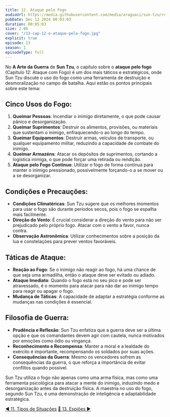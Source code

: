 ```yaml
---
title: 12. Ataque pelo Fogo
audioUrl: https://media.githubusercontent.com/media/araguaci/sun-tzu/refs/heads/main/public/audio/13-cap-12-o-ataque-pelo-fogo.mp3
pubDate: Dec 12 2024 00:03:03
duration: 00:05:03
size: 2.86
cover: "/13-cap-12-o-ataque-pelo-fogo.jpg"
explicit: true
episode: 13
season: 1
episodeType: full
---
```



No **A Arte da Guerra** de **Sun Tzu**, o capítulo sobre o **ataque pelo fogo** (Capítulo 12: Ataque com Fogo) é um dos mais táticos e estratégicos, onde Sun Tzu discute o uso do fogo como uma ferramenta de destruição e desmoralização no campo de batalha. Aqui estão os pontos principais sobre este tema:

## Cinco Usos do Fogo:

1. **Queimar Pessoas**: Incendiar o inimigo diretamente, o que pode causar pânico e desorganização.
2. **Queimar Suprimentos**: Destruir os alimentos, provisões, ou materiais que sustentam o inimigo, enfraquecendo-o ao longo do tempo.
3. **Queimar Equipamentos**: Destruir armas, veículos de transporte, ou qualquer equipamento militar, reduzindo a capacidade de combate do inimigo.
4. **Queimar Armazéns**: Atacar os depósitos de suprimentos, cortando a logística inimiga, o que pode forçar uma retirada ou rendição.
5. **Ataque pelo Fogo Continuo**: Utilizar o fogo de forma contínua para manter o inimigo pressionado, possivelmente forçando-o a se mover ou a se desorganizar.

## Condições e Precauções:

- **Condições Climatéricas**: Sun Tzu sugere que os melhores momentos para usar o fogo são durante períodos secos, pois o fogo se espalha mais facilmente.
- **Direção do Vento**: É crucial considerar a direção do vento para não ser prejudicado pelo próprio fogo. Atacar com o vento a favor, nunca contra.
- **Observação Astronômica**: Utilizar conhecimentos sobre a posição da lua e constelações para prever ventos favoráveis.

## Táticas de Ataque:

- **Reação ao Fogo**: Se o inimigo não reagir ao fogo, há uma chance de que seja uma armadilha, então o ataque deve ser evitado ou adiado.
- **Ataque Imediato**: Quando o fogo está no seu pico e pode ser atravessado, é o momento para atacar para não dar ao inimigo tempo para reagir ou apagar o fogo.
- **Mudança de Táticas**: A capacidade de adaptar a estratégia conforme as mudanças nas condições é essencial.

## Filosofia de Guerra:

- **Prudência e Reflexão**: Sun Tzu enfatiza que a guerra deve ser a última opção e que os comandantes devem agir com cautela, nunca motivados por emoções como ódio ou vingança.
- **Reconhecimento e Recompensa**: Manter a moral e a lealdade do exército é importante, recompensando os soldados por suas ações.
- **Consequências da Guerra**: Mesmo os vencedores sofrem as consequências da guerra, o que reforça a importância de evitar conflitos quando possível.

Sun Tzu utiliza o fogo não apenas como uma arma física, mas como uma ferramenta psicológica para atacar a mente do inimigo, induzindo medo e desorganização antes da destruição física. A maestria no uso do fogo, segundo Sun Tzu, é uma demonstração de inteligência e adaptabilidade estratégica.
  
<div class="text-center mt-16">
  <a class="btn btn-accent mt-9" href="/episode/post12">◀️ 11. Tipos de Situações</a>
  <a class="btn btn-accent mt-9" href="#top" title="top"> 🔼 </a>
  <a class="btn btn-accent mt-9" href="/episode/post14">13. Espiões ▶️</a>
</div>